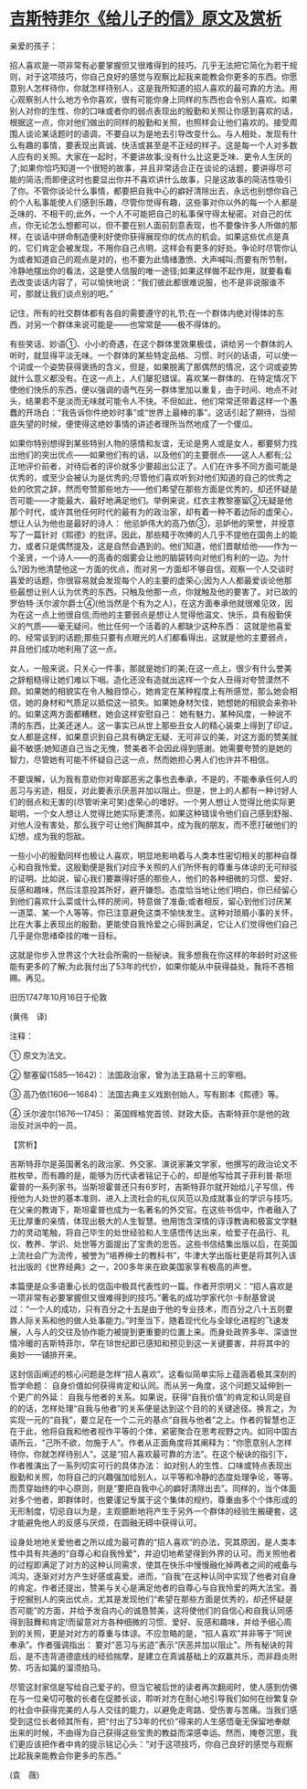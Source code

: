 # [吉斯特菲尔《给儿子的信》原文及赏析](https://www.vrrw.net/wx/12233.html)

亲爱的孩子：

招人喜欢是一项非常有必要掌握但又很难得到的技巧。几乎无法把它简化为若干规则，对于这项技巧，你自己良好的感觉与观察比起我来能教会你更多的东西。你愿意别人怎样待你，你就怎样待别人，这是我所知道的招人喜欢的最可靠的方法。用心观察别人什么地方令你喜欢，很有可能你身上同样的东西也会令别人喜欢。如果别人对你的生性、你的口味或者你的弱点表现出的殷勤和关照让你感到喜欢的话，根据这一点，你对他们做出的同样的殷勤和关照，也照样会让他们喜欢的。接受周围人谈论某话题时的语调，不要自以为是地去引导改变什么。与人相处，发现有什么有趣的事情，要表现出真诚、快活或甚至是不正经的样子。这是每一个人对多数人应有的关照。大家在一起时，不要讲故事;没有什么比这更乏味、更令人生厌的了;如果你恰巧知道一个很短的故事，并且非常适合正在谈论的话题，要讲得尽可能的简洁;而即便这时也要显出你并不喜欢讲什么故事，只是这故事的简洁性吸引了你。不管你谈论什么事情，都要把自我中心的癖好清除出去，永远也别想你自己的个人私事能使人们感到乐趣，尽管你觉得有趣，这些事对你以外的每一个人都是乏味的、不相干的;此外，一个人不可能把自己的私事保守得太秘密。对自己的优点，你无论怎么想都可以，但不要在别人面前刻意表现，也不要像许多人所做的那样，在谈话中拼命制造便利好使你获得展现你的优点的机会。如果这些优点是真的，它们肯定会被发现，不用你自己点明，这样会有更多的好处。争论时尽管你认为或者知道自己的观点是对的，也不要为此情绪激愤、大声喊叫;而要有所节制，冷静地摆出你的看法，这是使人信服的唯一途径;如果这样做不起作用，就要看看去改变谈话内容了，可以愉快地说：“我们彼此都很难说服，也不是非说服谁不可，那就让我们谈点别的吧。”

记住，所有的社交群体都有各自的需要遵守的礼节;在一个群体内绝对得体的东西，对另一个群体来说可能是——也常常是——极不得体的。

有些笑话、妙语①、小小的奇遇，在这个群体里效果极佳，讲给另一个群体的人听时，就显得平淡无味。一个群体的某些特定品格、习惯、时兴的话语，可以使一个词或一个姿势获得褒扬的含义，但是，如果脱离了那偶然的情况，这个词或姿势就什么意义都没有。在这一点上，人们屡犯错误。喜欢某一群体的、在特定情况下使他们快乐的东西，便以强调的语气在另一群体里加以重复，由于时间、地点不对头，结果若不是淡而无味就可能令人不快。不但如此，他们常常还带着这样一个愚蠢的开场白：“我告诉你件绝妙时事”或“世界上最棒的事”。这话引起了期待，当彻底失望的时候，便使得这绝妙事情的讲述者理所当然地成了一个傻瓜。



如果你特别想得到某些特别人物的感情和友谊，无论是男人或是女人，都要努力找出他们的突出优点——如果他们有的话，以及他们的主要弱点——这人人都有;公正地评价前者，对待后者的评价就多少要超出公正了。人们在许多不同方面可能是优秀的，或至少会被认为是优秀的;尽管他们喜欢听到对他们知道的自己的优秀之处的欣赏之辞，然而夸赞那些地方——他们希望在那些方面是优秀的，却还怀疑是否可能——才能最大、最好地满足他们。举例来说，红衣主教黎塞留②无疑是他那个时代，或许其他任何时代的最有为的政治家，却有着一种不着边际的虚荣心，想让人认为他也是最好的诗人： 他忌妒伟大的高乃依③，忌妒他的荣誉，并授意写了一篇针对《熙德》的批评。因此，那些精于吹捧的人几乎不提他在国务上的能力，或者只是偶然提及，这是自然会遇到的。他们知道，他们晋献给他——作为一个圣贤，一个诗人——的高香的烟雾会让他的脑袋转向对他们有利的一边。为什么?因为他清楚他这一方面的优点，而对另一方面却不够自信。观察一个人交谈时喜爱的话题，你很容易就会发现每个人的主要的虚荣心;因为人人都最爱谈论他那些最想让别人认为优秀的东西。只触及他那一点，你就触及他的要害了。对已故的罗伯特·沃尔波尔爵士④(他当然是个有为之人)，在这方面奉承他就很难见效，因为在这一点上他很自信;而他的主要弱点是想让人觉得他温文、快乐，具有殷勤侠义的气质——毫无疑问，他比任何一个活着的人都缺少这种东西： 这就是他喜爱的、经常谈到的话题;那些只要有点眼光的人们都看得出，这就是他的主要弱点，并且他们成功地利用了这一点。

女人，一般来说，只关心一件事，那就是她们的美;在这一点上，很少有什么誉美之辞粗糙得让她们难以下咽。造化还没有造就出这样一个女人丑得对夸赞漠然不顾。如果她的相貌实在令人触目惊心，她肯定在某种程度上有所感觉，那么她会相信，她的身材和气质足以抵偿这一损失。如果她身材欠佳，她想她的相貌会来弥补的。如果这两方面都糟糕，她会这样安慰自己： 她有魅力，某种风度，一种说不清的东西，比美还迷人。这一事实已从世上那些丑女人的精心装束上得到了印证。女人都是这样，如果意识到自己具有确定无疑、无可非议的美，对这方面的赞美就最不敏感;她知道自己当之无愧，赞美者不会因此得到感谢。她需要夸赞的是她的智力，尽管她有可能不怀疑自己这一点，然而她担心男人们也许并不相信。

不要误解，认为我有意劝你对卑鄙恶劣之事也去奉承，不是的，不能奉承任何人的恶习与劣迹，相反，对此要表示厌恶并加以阻止。但是，世上的人都有一种讨好人们的弱点和无害的(尽管听来可笑)虚荣心的嗜好。一个男人想让人觉得比他实际更聪明，一个女人想让人觉得比她实际更漂亮，如果这种错误令他们自己感到舒服、对他人没有害处，那么我宁可让他们陶醉其中，成为我的朋友，而不愿打破他们的幻想，成为我的怨敌。

一些小小的殷勤同样也极让人喜欢，明显地影响着与人类本性密切相关的那种自尊心和自我怜爱。这殷勤便是我们对应予关照的人们所怀有的尊重与体谅的无可辩驳的证明。比如说，留心我们要赢得好感的那些人，他们的各种细微的习惯、爱好、反感和趣味，然后注意投其所好，避开嫌怨。态度恰当地让他们明白，你已经留心到他们喜欢什么菜或什么样的房间，特意做了准备;或者相反，留心到他们讨厌某一道菜、某一个人等等，你已注意避免这类不愉快发生。这种对琐屑小事的关怀，比在大事上表现出的殷勤，更能使自我怜爱之心得到满足，它让人们觉得他们自己几乎是你思绪牵挂的唯一目标。

这就是你步入世界这个大社会所需的一些秘诀。我多想我在你这样的年龄时对这些能有更多的了解;为此我付出了53年的代价，如果你能从中获得益处，我将不吝相赐。再见。

旧历1747年10月16日于伦敦

(黄伟　译)

注释：

① 原文为法文。

② 黎塞留(1585—1642)： 法国政治家，曾为法王路易十三的宰相。

③ 高乃依(1606—1684)： 法国古典主义戏剧创始人，写有剧本《熙德》等。

④ 沃尔波尔(1676—1745)： 英国辉格党首领、财政大臣。吉斯特菲尔是他的政治反对派中的一员。

【赏析】

吉斯特菲尔是英国著名的政治家、外交家、演说家兼文学家，他撰写的政治论文不胜枚举，而有趣的是，能够为历代读者铭记于心的，却是他写给其子菲利普·斯坦霍普的一系列家书。当斯坦霍普还只有6岁时，吉斯特菲尔就开始给儿子写信，传授他为人处世的基本准则、进入上流社会的礼仪风范以及成就事业的学识与技巧。在父亲的教诲下，斯坦霍普也成为一名著名的外交官。在这些书信中，作者融入了无比厚重的亲情，体现出极大的人生智慧。他用饱含深情的谆谆教诲和极富文学魅力的灵动笔触，将自己毕生的处世经验和人生感悟传达出来，给爱子在品行、礼仪、教养、学识、处世等方面提出了宝贵的忠告。这些书信结集出版以后，在英国上流社会广为流传，被誉为“培养绅士的教科书”，牛津大学出版社更是将其列入该社出版的《世界经典》之一，200多年来在欧美国家享有极高的声誉。

本篇便是众多语重心长的信函中极具代表性的一篇。作者开宗明义：“招人喜欢是一项非常有必要掌握但又很难得到的技巧。”著名的成功学家代尔·卡耐基曾说过：“一个人的成功，只有百分之十五是由于他的专业技术，而百分之八十五则要靠人际关系和他的做人处事能力。”时至当下，随着现代化与全球化进程的飞速发展，人与人的交往及协作能力被提到更重要的位置上来。而身处政界多年、深谙世情冷暖的吉斯特菲尔，早在18世纪即已感知和预见到这一关键要害，并将其中的奥妙一一铺排开来。

这封信函阐述的核心问题是怎样“招人喜欢”。这看似简单实际上蕴涵着极其深刻的哲学命题： 自身价值如何获得肯定和认同。而从另一角度，这个问题又延伸到一个更广的外延： 自我与他者的关系。如果说，获得“自我价值”的肯定和认同是目的的话，怎样处理“自我与他者”的关系便是达到这个目的的关键途径。换言之，为实现一元的“自我”，要立足在一个二元的基点“自我与他者”之上。作者的智慧也正在于此，他将自我和他者视作平等的个体，紧密聚合在思考视野之内。如同中国古语所云，“己所不欲，勿施于人”。作者从正面角度将其阐释为：“你愿意别人怎样待你，你就怎样待别人”。这是“招人喜欢最可靠的方法”。在这个秘诀的指引下，作者推演出了一系列切实可行的具体办法： 如对别人的生性、口味或特点表现出殷勤和关照，勿将自己的兴趣强加给别人，以平等和冷静的态度处理争论，等等。而贯穿始终的中心原则，则是“要把自我中心的癖好清除出去”。同样的，当个体面对多个他者，即群体时，也要谨记专属于这个集体的规约，尊重由多个个体形成的无形制度，切忌自以为是，主观臆断地将产生于另外一个群体的经验生搬硬套，这才能避免他人的反感与厌烦，在圆融无碍中获得认可。

设身处地地关爱他者之所以成为最可靠的“招人喜欢”的办法，究其原因，是人类本性中具有共通的“自尊心和自我怜爱”，并迫切地希望得到外界的认可。而关照他者的过程即满足了对方的这种认同需求，使其在快乐中慢慢融化掉两者之间的戒备与鸿沟，逐渐对对方产生好感或喜爱。进而，“自我”在这种认同中实现了他者对自身的肯定。作者还提出，赞美与关心是满足他者的自尊心与自我怜爱的两大法宝。善于挖掘别人的突出优点，尤其是发现他们“希望在那些方面是优秀的，却还怀疑是否可能”的方面，并给予发自内心的诚恳赞美，这将使他们的自信心和自我认同感得到鼓舞和肯定!而留意对方各种细微的习惯、爱好、反感和趣味，并给予细心周到的关照，更是对对方的尊重与体谅。不应忽略的是，“招人喜欢”并非等于“阿谀奉承”。作者强调指出： 要对“恶习与劣迹”表示“厌恶并加以阻止”。所有秘诀的背后，是不违背道德底线的经验揣摩，是建立在真诚基础上的双赢共乐，而非趋炎附势、巧舌如簧的溜须拍马。

尽管这封家信是写给自己爱子的，但当它被后世的读者再次翻阅时，使人感到仿佛在与一位亲切可敬的长者在促膝长谈，聆听对方在耐心地引导我们如何在纷繁复杂的社会中获得完美的人与人交往的能力，以避免走弯路、受伤害与苦痛。当我们感受到这位长者倾其所有，把“付出了53年的代价”得来的人生感悟毫无保留地奉献出来的时候，不由得为自己获得这些宝贵的教益而深感幸运。然而，掩卷沉思，我们更应该把作者中肯的提示铭记心头：“对于这项技巧，你自己良好的感觉与观察比起我来能教会你更多的东西。”

(袁　薇)

